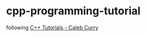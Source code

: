 # cpp-programming-tutorial
following [C++ Tutorials - Caleb Curry](https://www.youtube.com/playlist?list=PL_c9BZzLwBRJVJsIfe97ey45V4LP_HXiG)
